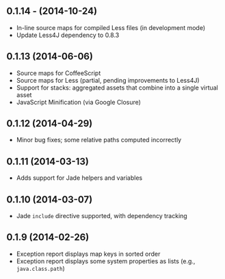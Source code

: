 ## 0.1.14 - (2014-10-24)

* In-line source maps for compiled Less files (in development mode)
* Update Less4J dependency to 0.8.3

## 0.1.13 (2014-06-06)

* Source maps for CoffeeScript
* Source maps for Less (partial, pending improvements to Less4J)
* Support for stacks: aggregated assets that combine into a single virtual asset
* JavaScript Minification (via Google Closure) 

## 0.1.12 (2014-04-29)

* Minor bug fixes; some relative paths computed incorrectly

## 0.1.11 (2014-03-13)

* Adds support for Jade helpers and variables

## 0.1.10 (2014-03-07)

* Jade `include` directive supported, with dependency tracking

## 0.1.9 (2014-02-26)

* Exception report displays map keys in sorted order
* Exception report displays some system properties as lists (e.g., `java.class.path`)